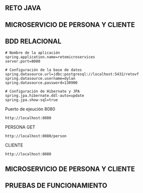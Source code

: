
RETO JAVA
--
MICROSERVICIO DE PERSONA Y CLIENTE
--
BDD RELACIONAL
--
```
# Nombre de la aplicación
spring.application.name=retomicroservices
server.port=8080

# Configuración de la base de datos
spring.datasource.url=jdbc:postgresql://localhost:5432/retovf
spring.datasource.username=dylan
spring.datasource.password=130900

# Configuración de Hibernate y JPA
spring.jpa.hibernate.ddl-auto=update
spring.jpa.show-sql=true
```

Puerto de ejeución 8080
```
http://localhost:8080
```
PERSONA
GET
```
http://localhost:8080/person
```
CLIENTE
```
http://localhost:8080
```

MICROSERVICIO DE PERSONA Y CLIENTE
--
PRUEBAS DE FUNCIONAMIENTO
--
